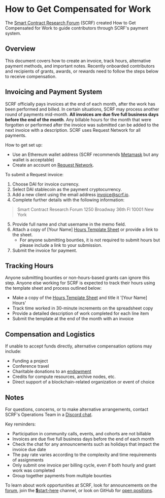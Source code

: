 # How to Get Compensated for Work

The [Smart Contract Research Forum](http://smartcontractresearch.org) (SCRF) created How to Get Compensated for Work to guide contributors through SCRF's payment system.

## Overview

This document covers how to create an invoice, track hours, alternative payment methods, and important notes. Recently onboarded contributors and recipients of grants, awards, or rewards need to follow the steps below to receive compensation.

## Invoicing and Payment System

SCRF officially pays invoices at the end of each month, after the work has been performed and billed. In certain situations, SCRF may process another round of payments mid-month. **All invoices are due five full business days before the end of the month**. Any billable hours for the month that were forgotten or performed after the invoice was submitted can be added to the next invoice with a description. SCRF uses Request Network for all payments.

How to get set up:

* Use an Ethereum wallet address (SCRF recommends [Metamask](https://metamask.io/) but any wallet is acceptable)
* Create an account on [Request Network](https://app.request.finance/login).

To submit a Request invoice:

1. Choose DAI for invoice currency.
2. Select DAI stablecoin as the payment cryptocurrency.
3. Add a new client using the email address invoice@scrf.io.
4. Complete further details with the following information:
  > Smart Contract Research Forum
   1250 Broadway
   36th Fl
   10001 New York
   
5. Provide full name and chat username in the memo field.
6. Attach a copy of [Your Name] [Hours Template Sheet](https://docs.google.com/spreadsheets/d/1pXZlO_mxAbKQ-0gifylb2chdUuU3OniBWllryJ48RAM/edit?usp=sharing) or provide a link to the sheet.
    * For anyone submitting bounties, it is not required to submit hours but please include a link to your submission.
7. Submit the invoice for payment.

## Tracking Hours

Anyone submitting bounties or non-hours-based grants can ignore this step. Anyone else working for SCRF is expected to track their hours using the template sheet and process outlined below:

* Make a copy of the [Hours Template Sheet](https://docs.google.com/spreadsheets/d/1pXZlO_mxAbKQ-0gifylb2chdUuU3OniBWllryJ48RAM/edit?usp=sharing) and title it '[Your Name] Hours'
* Track time worked in 30-minute increments on the spreadsheet copy
* Provide a detailed description of work completed for each line item
* Submit the template at the end of the month with an invoice

## Compensation and Logistics

If unable to accept funds directly, alternative compensation options may include:

* Funding a project
* Conference travel
* Charitable donations to an [endowment](https://thegivingblock.com/donate/)
* Credits for compute resources, archive nodes, etc.
* Direct support of a blockchain-related organization or event of choice

## Notes

For questions, concerns, or to make alternative arrangements, contact SCRF's Operations Team in a [Discord chat](https://discord.com/channels/784234332617048065/784234333111451670).

Key reminders:

* Participation in community calls, events, and cohorts are not billable
* Invoices are due five full business days before the end of each month
* Check the chat for any announcements such as holidays that impact the invoice due date
* The pay rate varies according to the complexity and time requirements of assignments
* Only submit one invoice per billing cycle, even if both hourly and grant work was completed
* Group together payments from multiple bounties

To learn about work opportunities at SCRF, look for announcements on the [forum](https://www.smartcontractresearch.org/), join the [💲start-here](https://discord.com/channels/784234332617048065/962841663246585896) channel, or look on GitHub for [open positions](https://github.com/smartcontractresearchforum/docs#open-positions).
